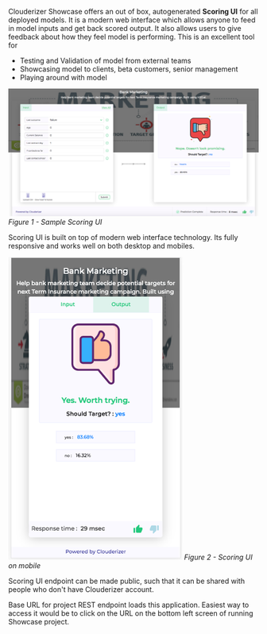 Clouderizer Showcase offers an out of box, autogenerated **Scoring UI** for all deployed models. It is a modern web interface which allows anyone to feed in model inputs and get back scored output. It also allows users to give feedback about how they feel model is performing. This is an excellent tool for 

* Testing and Validation of model from external teams
* Showcasing model to clients, beta customers, senior management
* Playing around with model

![](../../../img/scoringui_introduction.png)
*Figure 1 - Sample Scoring UI*<br/>

Scoring UI is built on top of modern web interface technology. Its fully responsive and works well on both desktop and mobiles.

![](../../../img/scoringui_mobile.png)
*Figure 2 - Scoring UI on mobile*<br/>

Scoring UI endpoint can be made public, such that it can be shared with people who don't have Clouderizer account.

Base URL for project REST endpoint loads this application. Easiest way to access it would be to click on the URL on the bottom left screen of running Showcase project.

